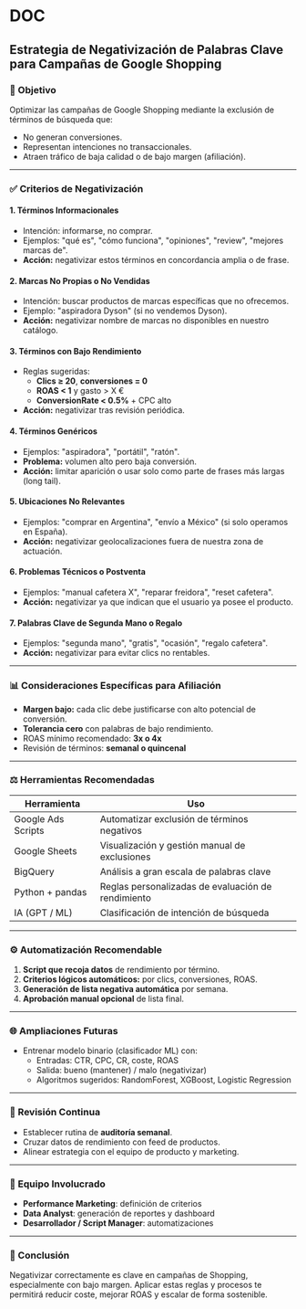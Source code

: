 # DOC



## Estrategia de Negativización de Palabras Clave para Campañas de Google Shopping

### 🚀 Objetivo

Optimizar las campañas de Google Shopping mediante la exclusión de términos de búsqueda que:

* No generan conversiones.
* Representan intenciones no transaccionales.
* Atraen tráfico de baja calidad o de bajo margen (afiliación).

***

### ✅ Criterios de Negativización

#### 1. Términos Informacionales

* Intención: informarse, no comprar.
* Ejemplos: "qué es", "cómo funciona", "opiniones", "review", "mejores marcas de".
* **Acción:** negativizar estos términos en concordancia amplia o de frase.

#### 2. Marcas No Propias o No Vendidas

* Intención: buscar productos de marcas específicas que no ofrecemos.
* Ejemplo: "aspiradora Dyson" (si no vendemos Dyson).
* **Acción:** negativizar nombre de marcas no disponibles en nuestro catálogo.

#### 3. Términos con Bajo Rendimiento

* Reglas sugeridas:
  * **Clics ≥ 20**, **conversiones = 0**
  * **ROAS < 1** y gasto > X €
  * **ConversionRate < 0.5%** + CPC alto
* **Acción:** negativizar tras revisión periódica.

#### 4. Términos Genéricos

* Ejemplos: "aspiradora", "portátil", "ratón".
* **Problema:** volumen alto pero baja conversión.
* **Acción:** limitar aparición o usar solo como parte de frases más largas (long tail).

#### 5. Ubicaciones No Relevantes

* Ejemplos: "comprar en Argentina", "envío a México" (si solo operamos en España).
* **Acción:** negativizar geolocalizaciones fuera de nuestra zona de actuación.

#### 6. Problemas Técnicos o Postventa

* Ejemplos: "manual cafetera X", "reparar freidora", "reset cafetera".
* **Acción:** negativizar ya que indican que el usuario ya posee el producto.

#### 7. Palabras Clave de Segunda Mano o Regalo

* Ejemplos: "segunda mano", "gratis", "ocasión", "regalo cafetera".
* **Acción:** negativizar para evitar clics no rentables.

***

### 📊 Consideraciones Específicas para Afiliación

* **Margen bajo:** cada clic debe justificarse con alto potencial de conversión.
* **Tolerancia cero** con palabras de bajo rendimiento.
* ROAS mínimo recomendado: **3x o 4x**
* Revisión de términos: **semanal o quincenal**

***

### ⚖️ Herramientas Recomendadas

| Herramienta        | Uso                                                |
| ------------------ | -------------------------------------------------- |
| Google Ads Scripts | Automatizar exclusión de términos negativos        |
| Google Sheets      | Visualización y gestión manual de exclusiones      |
| BigQuery           | Análisis a gran escala de palabras clave           |
| Python + pandas    | Reglas personalizadas de evaluación de rendimiento |
| IA (GPT / ML)      | Clasificación de intención de búsqueda             |

***

### ⚙️ Automatización Recomendable

1. **Script que recoja datos** de rendimiento por término.
2. **Criterios lógicos automáticos:** por clics, conversiones, ROAS.
3. **Generación de lista negativa automática** por semana.
4. **Aprobación manual opcional** de lista final.

***

### 🌐 Ampliaciones Futuras

* Entrenar modelo binario (clasificador ML) con:
  * Entradas: CTR, CPC, CR, coste, ROAS
  * Salida: bueno (mantener) / malo (negativizar)
  * Algoritmos sugeridos: RandomForest, XGBoost, Logistic Regression

***

### 📅 Revisión Continua

* Establecer rutina de **auditoría semanal**.
* Cruzar datos de rendimiento con feed de productos.
* Alinear estrategia con el equipo de producto y marketing.

***

### 👥 Equipo Involucrado

* **Performance Marketing**: definición de criterios
* **Data Analyst**: generación de reportes y dashboard
* **Desarrollador / Script Manager**: automatizaciones

***

### 🔐 Conclusión

Negativizar correctamente es clave en campañas de Shopping, especialmente con bajo margen. Aplicar estas reglas y procesos te permitirá reducir coste, mejorar ROAS y escalar de forma sostenible.
